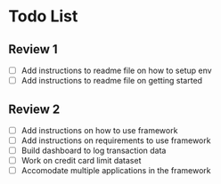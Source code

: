 # Todo List

## Review 1

- [ ] Add instructions to readme file on how to setup env
- [ ] Add instructions to readme file on getting started

## Review 2

- [ ] Add instructions on how to use framework
- [ ] Add instructions on requirements to use framework
- [ ] Build dashboard to log transaction data
- [ ] Work on credit card limit dataset
- [ ] Accomodate multiple applications in the framework
